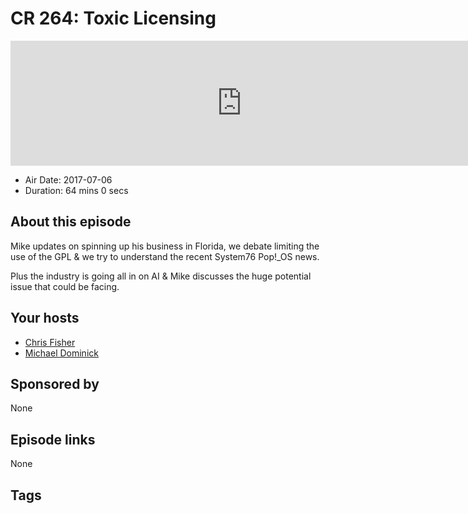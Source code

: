 # CR 264: Toxic Licensing

<iframe src="https://player.fireside.fm/v2/MLf2ZzhC+efJJwtEi?theme=dark" width="740" height="200" frameborder="0" scrolling="no"></iframe>

* Air Date: 2017-07-06
* Duration: 64 mins 0 secs

## About this episode

Mike updates on spinning up his business in Florida, we debate limiting the use of the GPL & we try to understand the recent System76 Pop!_OS news.

Plus the industry is going all in on AI &  Mike discusses the huge potential issue that could be facing.

## Your hosts
* [Chris Fisher](https://coder.show/hosts/chrislas)
* [Michael Dominick](https://coder.show/hosts/michael)

## Sponsored by

None



## Episode links

None



## Tags

